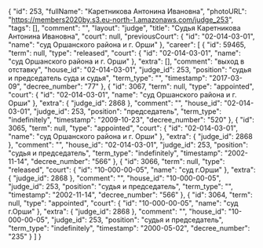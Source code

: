 {
    "id": 253,
    "fullName": "Каретникова Антонина Ивановна",
    "photoURL": "https://members2020by.s3.eu-north-1.amazonaws.com/judge_253",
    "tags": [],
    "comment": "",
    "layout": "judge",
    "title": "Судья Каретникова Антонина Ивановна",
    "court": null,
    "previousCourt": {
        "id": "02-014-03-01",
        "name": "суд Оршанского района и г. Орши"
    },
    "career": [
        {
            "id": 59465,
            "term": null,
            "type": "released",
            "court": {
                "id": "02-014-03-01",
                "name": "суд Оршанского района и г. Орши"
            },
            "extra": [],
            "comment": "выход в отставку",
            "house_id": "02-014-03-01",
            "judge_id": 253,
            "position": "судья и председатель суда и судья",
            "term_type": "",
            "timestamp": "2017-03-09",
            "decree_number": "77"
        },
        {
            "id": 3067,
            "term": null,
            "type": "appointed",
            "court": {
                "id": "02-014-03-01",
                "name": "суд Оршанского района и г. Орши"
            },
            "extra": {
                "judge_id": 2868
            },
            "comment": "",
            "house_id": "02-014-03-01",
            "judge_id": 253,
            "position": "председатель",
            "term_type": "indefinitely",
            "timestamp": "2009-10-23",
            "decree_number": "520"
        },
        {
            "id": 3065,
            "term": null,
            "type": "appointed",
            "court": {
                "id": "02-014-03-01",
                "name": "суд Оршанского района и г. Орши"
            },
            "extra": {
                "judge_id": 2868
            },
            "comment": "",
            "house_id": "02-014-03-01",
            "judge_id": 253,
            "position": "судья и председатель",
            "term_type": "indefinitely",
            "timestamp": "2002-11-14",
            "decree_number": "566"
        },
        {
            "id": 3066,
            "term": null,
            "type": "released",
            "court": {
                "id": "10-000-00-05",
                "name": "суд г.Орши"
            },
            "extra": {
                "judge_id": 2868
            },
            "comment": "",
            "house_id": "10-000-00-05",
            "judge_id": 253,
            "position": "судья и председатель",
            "term_type": "",
            "timestamp": "2002-11-14",
            "decree_number": "566"
        },
        {
            "id": 3064,
            "term": null,
            "type": "appointed",
            "court": {
                "id": "10-000-00-05",
                "name": "суд г.Орши"
            },
            "extra": {
                "judge_id": 2868
            },
            "comment": "",
            "house_id": "10-000-00-05",
            "judge_id": 253,
            "position": "судья и председатель",
            "term_type": "indefinitely",
            "timestamp": "2000-05-02",
            "decree_number": "235"
        }
    ]
}